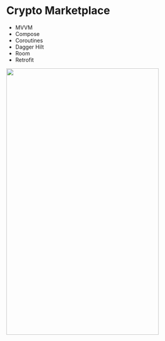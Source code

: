 # Crypto Marketplace
- MVVM
- Compose
- Coroutines
- Dagger Hilt
- Room
- Retrofit

<img src="https://github.com/KamilStrzelczyk/CryptoMarketplace/assets/73589639/3ee8af3d-5277-4b4e-b119-4b582c2bef83" width="400" height="700">
